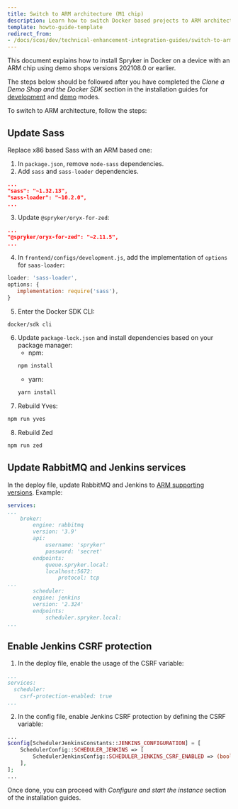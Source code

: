 ```yaml
---
title: Switch to ARM architecture (M1 chip)
description: Learn how to switch Docker based projects to ARM architecture.
template: howto-guide-template
redirect_from:
- /docs/scos/dev/technical-enhancement-integration-guides/switch-to-arm-architecture-m1-chip.html
---
```


This document explains how to install Spryker in Docker on a device with an ARM chip using demo shops versions 202108.0 or earlier.

The steps below should be followed after you have completed the *Clone a Demo Shop and the Docker SDK* section in the installation guides for [development](/docs/scos/dev/set-up-spryker-locally/install-spryker/install/install-in-development-mode-on-macos-and-linux.html#clone-a-demo-shop-and-the-docker-sdk) and [demo](/docs/scos/dev/set-up-spryker-locally/install-spryker/install/install-in-demo-mode-on-macos-and-linux.html#clone-a-demo-shop-and-the-docker-sdk) modes.

To switch to ARM architecture, follow the steps:

## Update Sass

Replace x86 based Sass with an ARM based one:

1. In `package.json`, remove `node-sass` dependencies.
2. Add `sass` and `sass-loader` dependencies.

```json
...
"sass": "~1.32.13",
"sass-loader": "~10.2.0",
...
```

3. Update `@spryker/oryx-for-zed`:

```json
...
"@spryker/oryx-for-zed": "~2.11.5",
...
```

4. In `frontend/configs/development.js`, add the implementation of `options` for `saas-loader`:
```js
loader: 'sass-loader',
options: {
   implementation: require('sass'),
}
```

5. Enter the Docker SDK CLI:

```bash
docker/sdk cli
```

6. Update `package-lock.json` and install dependencies based on your package manager:
    * npm:
    ```bash
    npm install
    ```
    * yarn:
    ```bash
    yarn install
    ```
7. Rebuild Yves:

```bash
npm run yves
```

8. Rebuild Zed

```bash
npm run zed
```


## Update RabbitMQ and Jenkins services

In the deploy file, update RabbitMQ and Jenkins to [ARM supporting versions](https://github.com/spryker/docker-sdk#supported-services). Example:

```yaml
services:
...
    broker:
        engine: rabbitmq
        version: '3.9'
        api:
            username: 'spryker'
            password: 'secret'
        endpoints:
            queue.spryker.local:
            localhost:5672:
                protocol: tcp
...
        scheduler:
        engine: jenkins
        version: '2.324'
        endpoints:
            scheduler.spryker.local:
...
```


## Enable Jenkins CSRF protection


1. In the deploy file, enable the usage of the CSRF variable:

```yaml
...
services:
  scheduler:
    csrf-protection-enabled: true
...
```    

2. In the config file, enable Jenkins CSRF protection by defining the CSRF variable:

```php
...
$config[SchedulerJenkinsConstants::JENKINS_CONFIGURATION] = [
    SchedulerConfig::SCHEDULER_JENKINS => [
        SchedulerJenkinsConfig::SCHEDULER_JENKINS_CSRF_ENABLED => (bool)getenv('SPRYKER_JENKINS_CSRF_PROTECTION_ENABLED'),
    ],
];
...
```

Once done, you can proceed with *Configure and start the instance* section of the installation guides.

